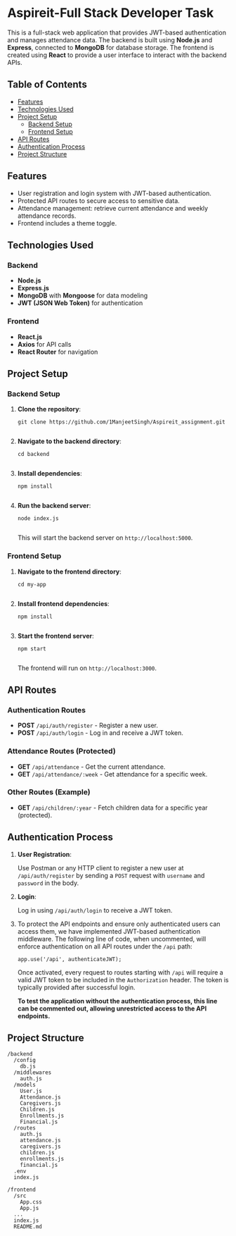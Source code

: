 <h1>Aspireit-Full Stack Developer Task</h1>

<p>This is a full-stack web application that provides JWT-based authentication and manages attendance data. The backend is built using <strong>Node.js</strong> and <strong>Express</strong>, connected to <strong>MongoDB</strong> for database storage. The frontend is created using <strong>React</strong> to provide a user interface to interact with the backend APIs.</p>

<h2>Table of Contents</h2>
<ul>
    <li><a href="#features">Features</a></li>
    <li><a href="#technologies-used">Technologies Used</a></li>
    <li><a href="#project-setup">Project Setup</a>
        <ul>
            <li><a href="#backend-setup">Backend Setup</a></li>
            <li><a href="#frontend-setup">Frontend Setup</a></li>
        </ul>
    </li>
    <li><a href="#api-routes">API Routes</a></li>
    <li><a href="#authentication-process">Authentication Process</a></li>
    <li><a href="#project-structure">Project Structure</a></li>
</ul>
<h2 id="features">Features</h2>
<ul>
    <li>User registration and login system with JWT-based authentication.</li>
    <li>Protected API routes to secure access to sensitive data.</li>
    <li>Attendance management: retrieve current attendance and weekly attendance records.</li>
    <li>Frontend includes a theme toggle.</li>
</ul>

<h2 id="technologies-used">Technologies Used</h2>

<h3>Backend</h3>
<ul>
    <li><strong>Node.js</strong></li>
    <li><strong>Express.js</strong></li>
    <li><strong>MongoDB</strong> with <strong>Mongoose</strong> for data modeling</li>
    <li><strong>JWT (JSON Web Token)</strong> for authentication</li>
</ul>

<h3>Frontend</h3>
<ul>
    <li><strong>React.js</strong></li>
    <li><strong>Axios</strong> for API calls</li>
    <li><strong>React Router</strong> for navigation</li>
</ul>

<h2 id="project-setup">Project Setup</h2>

<h3 id="backend-setup">Backend Setup</h3>
<ol>
    <li><strong>Clone the repository</strong>:
        <pre><code>git clone https://github.com/1ManjeetSingh/Aspireit_assignment.git
        </code></pre>
    </li>
  <li><strong>Navigate to the backend directory</strong>:
        <pre><code>cd backend
        </code></pre>
    </li>
    <li><strong>Install dependencies</strong>:
        <pre><code>npm install
        </code></pre>
    </li>
    <li><strong>Run the backend server</strong>:
        <pre><code>node index.js
        </code></pre>
        <p>This will start the backend server on <code>http://localhost:5000</code>.</p>
    </li>
</ol>
<h3 id="frontend-setup">Frontend Setup</h3>
<ol>
    <li><strong>Navigate to the frontend directory</strong>:
        <pre><code>cd my-app
        </code></pre>
    </li>
    <li><strong>Install frontend dependencies</strong>:
        <pre><code>npm install
        </code></pre>
    </li>
    <li><strong>Start the frontend server</strong>:
        <pre><code>npm start
        </code></pre>
        <p>The frontend will run on <code>http://localhost:3000</code>.</p>
    </li>
</ol>
<h2 id="api-routes">API Routes</h2>

<h3>Authentication Routes</h3>
<ul>
    <li><strong>POST</strong> <code>/api/auth/register</code> - Register a new user.</li>
    <li><strong>POST</strong> <code>/api/auth/login</code> - Log in and receive a JWT token.</li>
</ul>

<h3>Attendance Routes (Protected)</h3>
<ul>
    <li><strong>GET</strong> <code>/api/attendance</code> - Get the current attendance.</li>
    <li><strong>GET</strong> <code>/api/attendance/:week</code> - Get attendance for a specific week.</li>
</ul>

<h3>Other Routes (Example)</h3>
<ul>
    <li><strong>GET</strong> <code>/api/children/:year</code> - Fetch children data for a specific year (protected).</li>
</ul>

<h2 id="authentication-process">Authentication Process</h2>

<ol>
    <li><strong>User Registration</strong>:
        <p>Use Postman or any HTTP client to register a new user at <code>/api/auth/register</code> by sending a <code>POST</code> request with <code>username</code> and <code>password</code> in the body.</p>
    </li>
    <li><strong>Login</strong>:
        <p>Log in using <code>/api/auth/login</code> to receive a JWT token.</p>
    </li>
    <li>
      <p>To protect the API endpoints and ensure only authenticated users can access them, we have implemented JWT-based authentication middleware. The following line of code, when uncommented, will enforce authentication on all API routes under the <code>/api</code> path:</p>
      <pre><code>app.use('/api', authenticateJWT);</code></pre>
      <p>Once activated, every request to routes starting with <code>/api</code> will require a valid JWT token to be included in the <code>Authorization</code> header. The token is typically provided after successful login.</p>
      <p><b>To test the application without the authentication process, this line can be commented out, allowing unrestricted access to the API endpoints.</b></p>
    </li>
</ol>
<h2 id="project-structure">Project Structure</h2>

<pre><code>/backend
  /config
    db.js
  /middlewares
    auth.js
  /models
    User.js
    Attendance.js
    Caregivers.js
    Children.js
    Enrollments.js
    Financial.js
  /routes
    auth.js
    attendance.js
    caregivers.js
    children.js
    enrollments.js
    financial.js
  .env
  index.js

/frontend
  /src
    App.css
    App.js
  ...
  index.js
  README.md
</code></pre>
